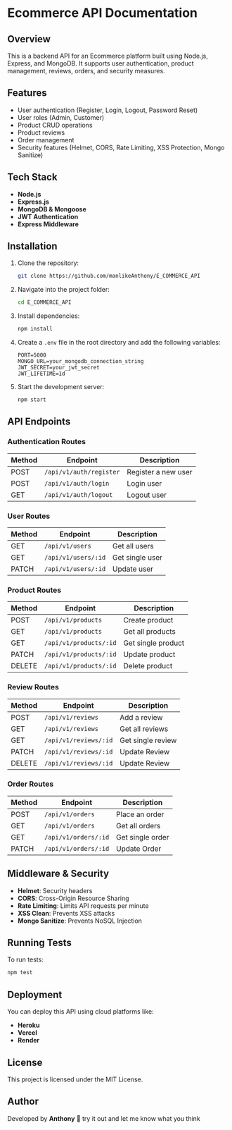 # Ecommerce API Documentation

## Overview
This is a backend API for an Ecommerce platform built using Node.js, Express, and MongoDB. It supports user authentication, product management, reviews, orders, and security measures.

## Features
- User authentication (Register, Login, Logout, Password Reset)
- User roles (Admin, Customer)
- Product CRUD operations
- Product reviews
- Order management
- Security features (Helmet, CORS, Rate Limiting, XSS Protection, Mongo Sanitize)

## Tech Stack
- **Node.js**
- **Express.js**
- **MongoDB & Mongoose**
- **JWT Authentication**
- **Express Middleware**

## Installation

1. Clone the repository:
   ```bash
   git clone https://github.com/manlikeAnthony/E_COMMERCE_API
   ```
2. Navigate into the project folder:
   ```bash
   cd E_COMMERCE_API
   ```
3. Install dependencies:
   ```bash
   npm install
   ```
4. Create a `.env` file in the root directory and add the following variables:
   ```env
   PORT=5000
   MONGO_URL=your_mongodb_connection_string
   JWT_SECRET=your_jwt_secret
   JWT_LIFETIME=1d
   ```
5. Start the development server:
   ```bash
   npm start
   ```

## API Endpoints

### Authentication Routes
| Method | Endpoint           | Description          |
|--------|-------------------|----------------------|
| POST   | `/api/v1/auth/register` | Register a new user |
| POST   | `/api/v1/auth/login`    | Login user         |
| GET    | `/api/v1/auth/logout`   | Logout user        |

### User Routes
| Method | Endpoint         | Description        |
|--------|----------------|--------------------|
| GET    | `/api/v1/users` | Get all users     |
| GET    | `/api/v1/users/:id` | Get single user |
| PATCH  | `/api/v1/users/:id` | Update user    |

### Product Routes
| Method | Endpoint          | Description      |
|--------|------------------|------------------|
| POST   | `/api/v1/products` | Create product |
| GET    | `/api/v1/products` | Get all products |
| GET    | `/api/v1/products/:id` | Get single product |
| PATCH  | `/api/v1/products/:id` | Update product |
| DELETE | `/api/v1/products/:id` | Delete product |

### Review Routes
| Method | Endpoint           | Description          |
|--------|-------------------|----------------------|
| POST   | `/api/v1/reviews` | Add a review        |
| GET    | `/api/v1/reviews` | Get all reviews     |
| GET    | `/api/v1/reviews/:id` | Get single review |
| PATCH  | `/api/v1/reviews/:id` | Update Review    |
| DELETE  | `/api/v1/reviews/:id` | Update Review    |


### Order Routes
| Method | Endpoint           | Description      |
|--------|-------------------|------------------|
| POST   | `/api/v1/orders`  | Place an order   |
| GET    | `/api/v1/orders`  | Get all orders   |
| GET    | `/api/v1/orders/:id` | Get single order |
| PATCH  | `/api/v1/orders/:id` | Update Order    |

## Middleware & Security
- **Helmet**: Security headers
- **CORS**: Cross-Origin Resource Sharing
- **Rate Limiting**: Limits API requests per minute
- **XSS Clean**: Prevents XSS attacks
- **Mongo Sanitize**: Prevents NoSQL Injection

## Running Tests
To run tests:
```bash
npm test
```

## Deployment
You can deploy this API using cloud platforms like:
- **Heroku**
- **Vercel**
- **Render**

## License
This project is licensed under the MIT License.

## Author
Developed by **Anthony** 🚀
try it out and let me know what you think 


